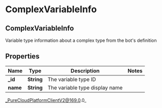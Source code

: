 # ComplexVariableInfo

## ComplexVariableInfo
Variable type information about a complex type from the bot&#39;s definition

## Properties

|Name | Type | Description | Notes|
|------------ | ------------- | ------------- | -------------|
| **_id** | **String** | The variable type ID | |
| **name** | **String** | The variable type display name | |



_PureCloudPlatformClientV2@169.0.0_
